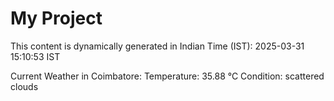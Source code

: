 # My Project

This content is dynamically generated in Indian Time (IST): 2025-03-31 15:10:53 IST


Current Weather in Coimbatore:
Temperature: 35.88 °C
Condition: scattered clouds
